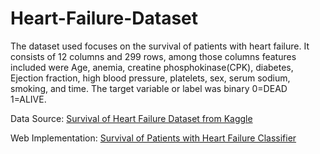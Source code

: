 # Heart-Failure-Dataset 

The dataset used focuses on the survival of patients with heart failure. It consists of 12 columns and 299 rows, among those columns features included were Age, anemia, creatine phosphokinase(CPK), diabetes, Ejection fraction, high blood pressure, platelets, sex, serum sodium, smoking, and time.  The target variable or label was binary 0=DEAD 1=ALIVE.

Data Source: [Survival of Heart Failure Dataset from Kaggle](https://www.kaggle.com/datasets/rabieelkharoua/predict-survival-of-patients-with-heart-failure/data)

Web Implementation: [Survival of Patients with Heart Failure Classifier](https://nicolerodriguez.pythonanywhere.com/classification)